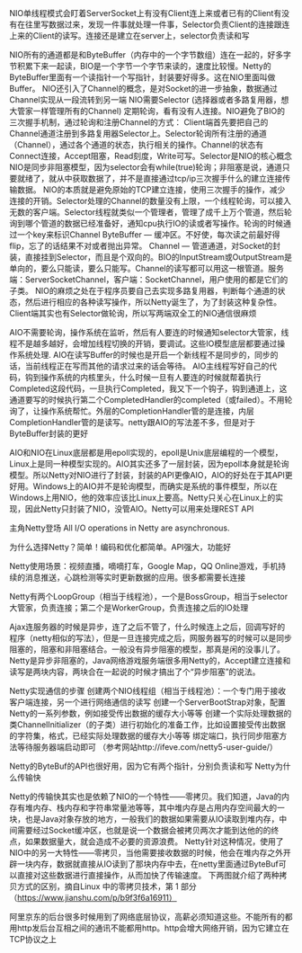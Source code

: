 NIO单线程模式会盯着ServerSocket上有没有Client连上来或者已有的Client有没有在往里写数据过来，发现一件事就处理一件事，Selector负责Client的连接跟连上来的Client的读写。连接还是建立在server上，selector负责读和写

NIO所有的通道都是和ByteBuffer（内存中的一个字节数组）连在一起的，好多字节积累下来一起读，BIO是一个字节一个字节来读的，速度比较慢。Netty的ByteBuffer里面有一个读指针一个写指针，封装要好得多。这在NIO里面叫做Buffer。
NIO还引入了Channel的概念，是对Socket的进一步抽象，数据通过Channel实现从一段流转到另一端
NIO需要Selector (选择器或者多路复用器，想大管家一样管理所有的Channel) 定期轮询，看有没有人连接。NIO避免了BIO的三次握手机制，通过轮询和注册Channel的方式： Client端首先要把自己的Channel通道注册到多路复用器Selector上。Selector轮询所有注册的通道（Channel），通过各个通道的状态，执行相关的操作。Channel的状态有Connect连接，Accept阻塞，Read刻度，Write可写。Selector是NIO的核心概念
NIO是同步非阻塞模型，因为selector会有while(true)轮询；非阻塞是说，通道只要就绪了，就从中获取数据了，并不是直接通过tcp/ip三次握手什么的建立连接传输数据。
NIO的本质就是避免原始的TCP建立连接，使用三次握手的操作，减少连接的开销。Selector处理的Channel的数量没有上限，一个线程轮询，可以接入无数的客户端。Selector线程就类似一个管理者，管理了成千上万个管道，然后轮询到哪个管道的数据已经准备好，通知cpu执行IO的读或者写操作。轮询的时候通过一个key来标识Channel
ByteBuffer — 缓冲区。不好使，每次读之前最好得flip，忘了的话结果不对或者抛出异常。
Channel — 管道通道，对Socket的封装，直接挂到Selector，而且是个双向的。BIO的InputStream或OutputStream是单向的，要么只能读，要么只能写。Channel的读写都可以用这一根管道。服务端：ServerSocketChannel，客户端：SocketChannel，用户使用的都是它们的子类。
NIO的麻烦之处在于程序员要自己去实现多路复用器，判断每个通道的状态，然后进行相应的各种读写操作，所以Netty诞生了，为了封装这种复杂性。
Client端其实也有Selector做轮询，所以写两端双全工的NIO通信很麻烦

AIO不需要轮询，操作系统在监听，然后有人要连的时候通知selector大管家，线程不是越多越好，会增加线程切换的开销，要调试。这些IO模型底层都要通过操作系统处理. AIO在读写Buffer的时候也是开启一个新线程不是同步的，同步的话，当前线程正在写而其他的请求过来的话会等待。
AIO主线程写好自己的代码，钩到操作系统的内核里头，什么时候一旦有人要连的时候就帮着执行Completed这段代码，一旦执行Completed，我又下一个钩子，钩到通道上，这通道要写的时候执行第二个CompletedHandler的completed（或failed）。不用轮询了，让操作系统帮忙。外层的CompletionHandler管的是连接，内层CompletionHandler管的是读写。netty跟AIO的写法差不多，但是对于ByteBuffer封装的更好

AIO和NIO在Linux底层都是用epoll实现的，epoll是Unix底层编程的一个模型，Linux上是同一种模型实现的。AIO其实还多了一层封装，因为epoll本身就是轮询模型。所以Netty对NIO进行了封装，封装的API更像AIO，AIO的好处在于其API更好用。Windows上的AIO并不是轮询模型，而确实是系统的事件模型，所以在Windows上用NIO，他的效率应该比Linux上要高。Netty只关心在Linux上的实现，因此Netty只封装了NIO，没管AIO。Netty可以用来处理REST API

主角Netty登场
All I/O operations in Netty are asynchronous.

为什么选择Netty？简单！编码和优化都简单。API强大，功能好

Netty使用场景：视频直播，嘀嘀打车，Google Map，QQ Online游戏，手机持续的消息推送，心跳检测等实时更新数据的应用。很多都需要长连接

Netty有两个LoopGroup（相当于线程池），一个是BossGroup，相当于selector大管家，负责连接；第二个是WorkerGroup，负责连接之后的IO处理

Ajax连服务器的时候是异步，连了之后不管了，什么时候连上之后，回调写好的程序（netty相似的写法），但是一旦连接完成之后，网服务器写的时候可以是同步阻塞的，阻塞和非阻塞结合。一般没有异步阻塞的模型，那真是闲的没事儿了。Netty是异步非阻塞的，Java网络游戏服务端很多用Netty的，Accept建立连接和读写是两块内容，两块合在一起说的时候才搞出了个“异步阻塞”的说法。

Netty实现通信的步骤
创建两个NIO线程组（相当于线程池）：一个专门用于接收客户端连接，另一个进行网络通信的读写
创建一个ServerBootStrap对象，配置Netty的一系列参数，例如接受传出数据的缓存大小等等
创建一个实际处理数据的类ChannelInitializer（的子类）进行初始化的准备工作，比如设置接受传出数据的字符集，格式，已经实际处理数据的缓存大小等等
绑定端口，执行同步阻塞方法等待服务器端启动即可
（参考网站http://ifeve.com/netty5-user-guide/）

Netty的ByteBuf的API也很好用，因为它有两个指针，分别负责读和写
Netty为什么传输快

Netty的传输快其实也是依赖了NIO的一个特性——零拷贝。我们知道，Java的内存有堆内存、栈内存和字符串常量池等等，其中堆内存是占用内存空间最大的一块，也是Java对象存放的地方，一般我们的数据如果需要从IO读取到堆内存，中间需要经过Socket缓冲区，也就是说一个数据会被拷贝两次才能到达他的的终点，如果数据量大，就会造成不必要的资源浪费。
Netty针对这种情况，使用了NIO中的另一大特性——零拷贝，当他需要接收数据的时候，他会在堆内存之外开辟一块内存，数据就直接从IO读到了那块内存中去，在netty里面通过ByteBuf可以直接对这些数据进行直接操作，从而加快了传输速度。
下两图就介绍了两种拷贝方式的区别，摘自Linux 中的零拷贝技术，第 1 部分 （https://www.jianshu.com/p/b9f3f6a16911）


阿里京东的后台很多时候用到了网络底层协议，高薪必须知道这些。不能所有的都用http发后台互相之间的通讯不能都用http。http会增大网络开销，因为它建立在TCP协议之上


